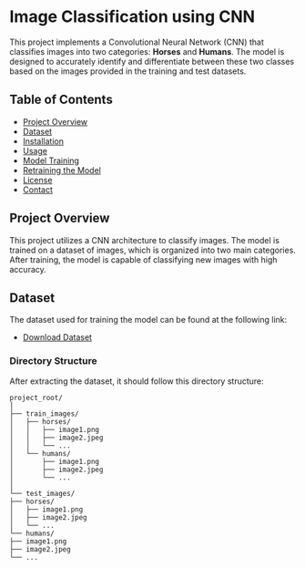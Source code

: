 # Image Classification using CNN

This project implements a Convolutional Neural Network (CNN) that classifies images into two categories: **Horses** and **Humans**. The model is designed to accurately identify and differentiate between these two classes based on the images provided in the training and test datasets.

## Table of Contents

-  [Project Overview](#project-overview)
-  [Dataset](#dataset)
-  [Installation](#installation)
-  [Usage](#usage)
-  [Model Training](#model-training)
-  [Retraining the Model](#retraining-the-model)
-  [License](#license)
-  [Contact](#contact)

## Project Overview

This project utilizes a CNN architecture to classify images. The model is trained on a dataset of images, which is organized into two main categories. After training, the model is capable of classifying new images with high accuracy.

## Dataset

The dataset used for training the model can be found at the following link:

-  [Download Dataset](https://storage.googleapis.com/laurencemoroney-blog.appspot.com/rps.zip)

### Directory Structure

After extracting the dataset, it should follow this directory structure:
```
project_root/
│
├── train_images/
│   ├── horses/
│   │   ├── image1.png
│   │   ├── image2.jpeg
│   │   └── ...
│   └── humans/
│       ├── image1.png
│       ├── image2.jpeg
│       └── ...
│
└── test_images/
├── horses/
│   ├── image1.png
│   ├── image2.jpeg
│   └── ...
└── humans/
├── image1.png
├── image2.jpeg
└── ...
```
